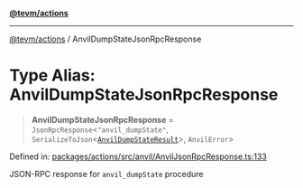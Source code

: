 [**@tevm/actions**](../README.md)

***

[@tevm/actions](../globals.md) / AnvilDumpStateJsonRpcResponse

# Type Alias: AnvilDumpStateJsonRpcResponse

> **AnvilDumpStateJsonRpcResponse** = `JsonRpcResponse`\<`"anvil_dumpState"`, `SerializeToJson`\<[`AnvilDumpStateResult`](AnvilDumpStateResult.md)\>, `AnvilError`\>

Defined in: [packages/actions/src/anvil/AnvilJsonRpcResponse.ts:133](https://github.com/evmts/tevm-monorepo/blob/main/packages/actions/src/anvil/AnvilJsonRpcResponse.ts#L133)

JSON-RPC response for `anvil_dumpState` procedure
